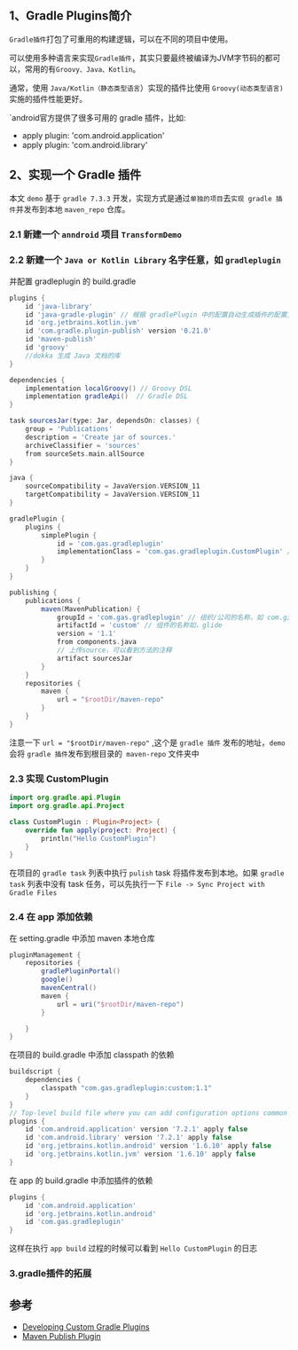 ## 1、Gradle Plugins简介 

`Gradle插件`打包了可重用的构建逻辑，可以在不同的项目中使用。

可以使用多种语言来实现`Gradle插件`，其实只要最终被编译为JVM字节码的都可以，常用的有`Groovy、Java、Kotlin`。

通常，使用 `Java/Kotlin（静态类型语言`）实现的插件比使用 `Groovy(动态类型语言)` 实施的插件性能更好。

`android官方提供了很多可用的 gradle 插件，比如:
- apply plugin: 'com.android.application'
- apply plugin: 'com.android.library'

## 2、实现一个 Gradle 插件

本文 `demo` 基于 `gradle 7.3.3` 开发，实现方式是通过`单独的项目`去`实现 gradle 插件`并发布到本地 `maven_repo` 仓库。

### 2.1 新建一个 `anndroid` 项目 `TransformDemo` 
### 2.2 新建一个 `Java or Kotlin Library` 名字任意，如 `gradleplugin` 
并配置 gradleplugin 的 build.gradle 

```groovy
plugins {
    id 'java-library'
    id 'java-gradle-plugin' // 根据 gradlePlugin 中的配置自动生成插件的配置文件
    id 'org.jetbrains.kotlin.jvm'
    id 'com.gradle.plugin-publish' version '0.21.0'
    id 'maven-publish'
    id 'groovy'
    //dokka 生成 Java 文档的库
}

dependencies {
    implementation localGroovy() // Groovy DSL
    implementation gradleApi()  // Gradle DSL
}

task sourcesJar(type: Jar, dependsOn: classes) {
    group = 'Publications'
    description = 'Create jar of sources.'
    archiveClassifier = 'sources'
    from sourceSets.main.allSource
}

java {
    sourceCompatibility = JavaVersion.VERSION_11
    targetCompatibility = JavaVersion.VERSION_11
}

gradlePlugin {
    plugins {
        simplePlugin {
            id = 'com.gas.gradleplugin'
            implementationClass = 'com.gas.gradleplugin.CustomPlugin' // 自定义的 Plugin<Project> 
        }
    }
}

publishing {
    publications {
        maven(MavenPublication) {
            groupId = 'com.gas.gradleplugin' // 组织/公司的名称，如 com.github.bumptech.glide
            artifactId = 'custom' // 组件的名称如，glide
            version = '1.1'
            from components.java
            // 上传source，可以看到方法的注释
            artifact sourcesJar
        }
    }
    repositories {
        maven {
            url = "$rootDir/maven-repo"  
        }
    }
}
```
注意一下 `url = "$rootDir/maven-repo"` ,这个是 `gradle 插件` 发布的地址，`demo` 会将 `gradle 插件`发布到根目录的` maven-repo` 文件夹中

### 2.3 实现 CustomPlugin

```kotlin
import org.gradle.api.Plugin
import org.gradle.api.Project

class CustomPlugin : Plugin<Project> {
    override fun apply(project: Project) {
        println("Hello CustomPlugin")
    }
}
```

在项目的 `gradle task` 列表中执行 `pulish` task 将插件发布到本地。如果 `gradle task` 列表中没有 task 任务，可以先执行一下 `File -> Sync Project with Gradle Files`

### 2.4 在 app 添加依赖

在 setting.gradle 中添加 maven 本地仓库
```groovy
pluginManagement {
    repositories {
        gradlePluginPortal()
        google()
        mavenCentral()
        maven {
            url = uri("$rootDir/maven-repo")
        }

    }
}
```
在项目的 build.gradle 中添加 classpath 的依赖
```groovy
buildscript {
    dependencies {
        classpath "com.gas.gradleplugin:custom:1.1"
    }
}
// Top-level build file where you can add configuration options common to all sub-projects/modules.
plugins {
    id 'com.android.application' version '7.2.1' apply false
    id 'com.android.library' version '7.2.1' apply false
    id 'org.jetbrains.kotlin.android' version '1.6.10' apply false
    id 'org.jetbrains.kotlin.jvm' version '1.6.10' apply false
}
```
在 app 的 build.gradle 中添加插件的依赖
```groovy
plugins {
    id 'com.android.application'
    id 'org.jetbrains.kotlin.android'
    id 'com.gas.gradleplugin'
}
```
这样在执行 `app build` 过程的时候可以看到 `Hello CustomPlugin` 的日志

### 3.gradle插件的拓展

## 参考

- [Developing Custom Gradle Plugins](https://docs.gradle.org/current/userguide/custom_plugins.html)
- [Maven Publish Plugin](https://docs.gradle.org/current/userguide/publishing_maven.html#publishing_maven:tasks)
